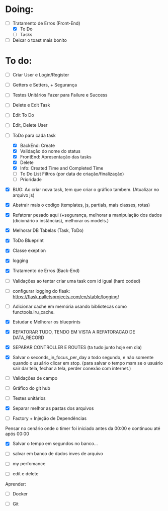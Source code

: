 # Doing:

- [ ] Tratamento de Erros (Front-End)
    - [x] To Do
    - [ ] Tasks
- [ ] Deixar o toast mais bonito

# To do:

- [ ] Criar User e Login/Register
- [ ] Getters e Setters, + Segurança
- [ ] Testes Unitários Fazer para Failure e Success
- [ ] Delete e Edit Task
- [ ] Edit To Do
- [ ] Edit, Delete User


- [ ] ToDo para cada task
    - [x] BackEnd: Create
    - [x] Validação do nome do status
    - [x] FrontEnd: Apresentação das tasks
    - [x] Delete
    - [x] Info: Created Time and Completed Time
    - [ ] To Do List Filtros (por data de criação/finalização)
    - [ ] Prioridade
- [x] BUG: Ao criar nova task, tem que criar o gráfico tambem. (Atualizar no arquivo js)
- [x] Abstrair mais o codigo (templates, js, partials, mais classes, rotas)
- [x] Refatorar pesado aqui (+segurança, melhorar a manipulação dos dados (dicionário x instâncias), melhorar os models.)
- [x] Melhorar DB Tabelas (Task, ToDo)
- [x] ToDo Blueprint
- [x] Classe exeption
- [x] logging
- [x] Tratamento de Erros (Back-End)
- [ ] Validações ao tentar criar uma task com id igual (hard coded)
- [ ] configurar logging do flask: https://flask.palletsprojects.com/en/stable/logging/
- [ ] Adicionar cache em memória usando bibliotecas como functools.lru_cache.
- [x] Estudar e Melhorar os blueprints
- [x] REFATORAR TUDO, TENDO EM VISTA A REFATORACAO DE DATA_RECORD 
- [x] SEPARAR CONTROLLER E ROUTES (ta tudo junto hoje em dia)
- [x] Salvar o seconds_in_focus_per_day a todo segundo, e não somente quando o usuário clicar em stop. (para salvar o tempo msm se o usuário sair dar tela, fechar a tela, perder conexão com internet.)
- [ ] Validações de campo
- [ ] Gráfico do git hub
- [ ] Testes unitários  
- [x] Separar melhor as pastas dos arquivos 
- [ ] Factory + Injeção de Dependências

Pensar no cenário onde o timer foi iniciado antes da 00:00 e continuou até após 00:00

- [x] Salvar o tempo em segundos no banco...
- [ ] salvar em banco de dados inves de arquivo
- [ ] my perfomance
- [ ] edit e delete




Aprender:

- [ ] Docker
- [ ] Git


